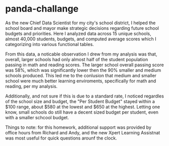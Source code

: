 # panda-challange

As the new Chief Data Scientist for my city's school district, I helped the school board and mayor make strategic decisions regarding future school budgets and priorities. Here I analyzed data across 15 unique schools, almost 40,000 students, budgets, and computed average scores which I categorizing into various functional tables. 

From this data, a noticable observation I drew from my analysis was that, overall, larger schools had only almost half of the student population passing in math and reading scores. The larger school overall passing score was 58%, which was significantly lower then the 90% smaller and medium schools produced. This led me to the conlusion that medium and smaller school were much better learning enviroments, specifically for math and reading, per my analysis.

Additionally, and not sure if this is due to a standard rate, I noticed regardles of the school size and budget, the "Per Student Budget" stayed within a $100 range, about $580 at the lowest and $650 at the highest. Letting one know, small schools do still have a decent sized budget per student, even with a smaller schcool budget.  






Things to note: for this homework, additional support was provided by office hours from Richard and Andy, and the new Xpert Learning Assistnat was most useful for quick questions arounf the clock. 

